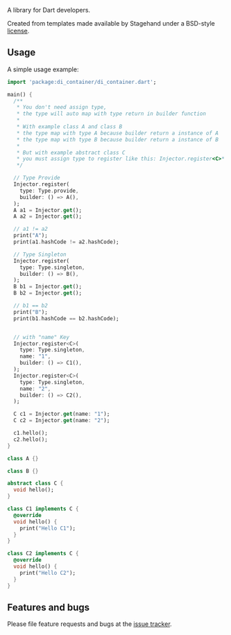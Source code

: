 A library for Dart developers.

Created from templates made available by Stagehand under a BSD-style
[license](https://github.com/dart-lang/stagehand/blob/master/LICENSE).

## Usage

A simple usage example:

```dart
import 'package:di_container/di_container.dart';

main() {
  /**
   * You don't need assign type,
   * the type will auto map with type return in builder function
   *
   * With example class A and class B
   * the type map with type A because builder return a instance of A
   * the type map with type B because builder return a instance of B
   *
   * But with example abstract class C
   * you must assign type to register like this: Injector.register<C>*
   */

  // Type Provide
  Injector.register(
    type: Type.provide,
    builder: () => A(),
  );
  A a1 = Injector.get();
  A a2 = Injector.get();

  // a1 != a2
  print("A");
  print(a1.hashCode != a2.hashCode);

  // Type Singleton
  Injector.register(
    type: Type.singleton,
    builder: () => B(),
  );
  B b1 = Injector.get();
  B b2 = Injector.get();

  // b1 == b2
  print("B");
  print(b1.hashCode == b2.hashCode);


  // with "name" Key
  Injector.register<C>(
    type: Type.singleton,
    name: "1",
    builder: () => C1(),
  );
  Injector.register<C>(
    type: Type.singleton,
    name: "2",
    builder: () => C2(),
  );

  C c1 = Injector.get(name: "1");
  C c2 = Injector.get(name: "2");

  c1.hello();
  c2.hello();
}

class A {}

class B {}

abstract class C {
  void hello();
}

class C1 implements C {
  @override
  void hello() {
    print("Hello C1");
  }
}

class C2 implements C {
  @override
  void hello() {
    print("Hello C2");
  }
}

```

## Features and bugs

Please file feature requests and bugs at the [issue tracker][tracker].

[tracker]: http://example.com/issues/replaceme
